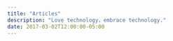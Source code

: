 ```yaml
---
title: "Articles"
description: "Love technology，embrace technology."
date: 2017-03-02T12:00:00-05:00
---
```

